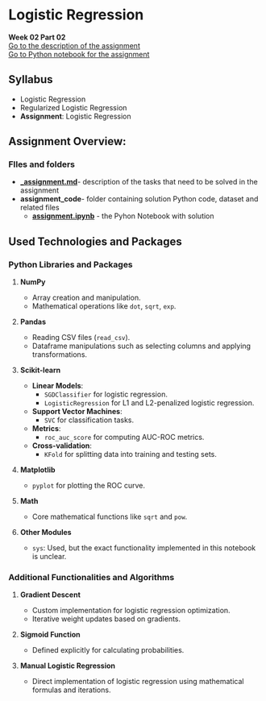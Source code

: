 # Logistic Regression
**Week 02 Part 02**\
[Go to the description of the assignment](_assignment.md)\
[Go to Python notebook for the assignment ](assignment_code/assignment.ipynb)

## Syllabus
- Logistic Regression
- Regularized Logistic Regression
- **Assignment**: Logistic Regression

## Assignment Overview: 

### FIles and folders
- **[_assignment.md](_assignment.md)**- description of the tasks that need to be solved in the assignment
- **assignment_code**- folder containing solution Python code, dataset and related files
  - **[assignment.ipynb](assignment_code/assignment.ipynb)** - the Pyhon Notebook with solution



## Used Technologies and Packages

### Python Libraries and Packages
1. **NumPy**
   - Array creation and manipulation.
   - Mathematical operations like `dot`, `sqrt`, `exp`.

2. **Pandas**
   - Reading CSV files (`read_csv`).
   - Dataframe manipulations such as selecting columns and applying transformations.

3. **Scikit-learn**
   - **Linear Models**:
     - `SGDClassifier` for logistic regression.
     - `LogisticRegression` for L1 and L2-penalized logistic regression.
   - **Support Vector Machines**:
     - `SVC` for classification tasks.
   - **Metrics**:
     - `roc_auc_score` for computing AUC-ROC metrics.
   - **Cross-validation**:
     - `KFold` for splitting data into training and testing sets.

4. **Matplotlib**
   - `pyplot` for plotting the ROC curve.

5. **Math**
   - Core mathematical functions like `sqrt` and `pow`.

6. **Other Modules**
   - `sys`: Used, but the exact functionality implemented in this notebook is unclear.

### Additional Functionalities and Algorithms
1. **Gradient Descent**
   - Custom implementation for logistic regression optimization.
   - Iterative weight updates based on gradients.

2. **Sigmoid Function**
   - Defined explicitly for calculating probabilities.

3. **Manual Logistic Regression**
   - Direct implementation of logistic regression using mathematical formulas and iterations.